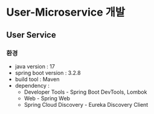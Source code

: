 # User-Microservice 개발

## User Service

### 환경

- java version : 17
- spring boot version : 3.2.8
- build tool : Maven
- dependency :
  - Developer Tools - Spring Boot DevTools, Lombok
  - Web - Spring Web
  - Spring Cloud Discovery - Eureka Discovery Client 
